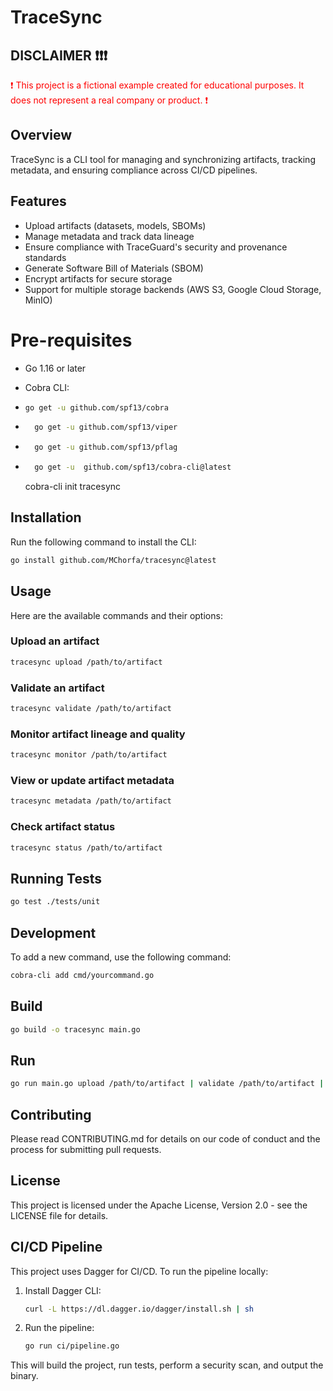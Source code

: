 # TraceSync

## DISCLAIMER ❗❗❗

<span style="color:red;">❗ This project is a fictional example created for educational purposes. It does not represent a real company or product. ❗</span>

## Overview

TraceSync is a CLI tool for managing and synchronizing artifacts, tracking metadata, and ensuring compliance across CI/CD pipelines. 

## Features

- Upload artifacts (datasets, models, SBOMs)
- Manage metadata and track data lineage
- Ensure compliance with TraceGuard's security and provenance standards
- Generate Software Bill of Materials (SBOM)
- Encrypt artifacts for secure storage
- Support for multiple storage backends (AWS S3, Google Cloud Storage, MinIO)

# Pre-requisites

- Go 1.16 or later
- Cobra CLI:
- ```bash
  go get -u github.com/spf13/cobra
  ```
- ```bash
    go get -u github.com/spf13/viper
    ```
- ```bash
    go get -u github.com/spf13/pflag
    ```
- ```bash
    go get -u  github.com/spf13/cobra-cli@latest
    ```

    cobra-cli init tracesync

## Installation

Run the following command to install the CLI:

```bash
go install github.com/MChorfa/tracesync@latest
```

## Usage

Here are the available commands and their options:

### Upload an artifact

```bash
tracesync upload /path/to/artifact
```

### Validate an artifact

```bash
tracesync validate /path/to/artifact
```

### Monitor artifact lineage and quality

```bash
tracesync monitor /path/to/artifact
```

### View or update artifact metadata

```bash
tracesync metadata /path/to/artifact
```

### Check artifact status

```bash
tracesync status /path/to/artifact
```

## Running Tests

```bash
go test ./tests/unit
```

## Development

To add a new command, use the following command:

```bash
cobra-cli add cmd/yourcommand.go
```

## Build

```bash
go build -o tracesync main.go
```

## Run

```bash
go run main.go upload /path/to/artifact | validate /path/to/artifact | monitor /path/to/artifact | metadata /path/to/artifact | status /path/to/artifact
```

## Contributing

Please read CONTRIBUTING.md for details on our code of conduct and the process for submitting pull requests.

## License

This project is licensed under the Apache License, Version 2.0 - see the LICENSE file for details.

## CI/CD Pipeline

This project uses Dagger for CI/CD. To run the pipeline locally:

1. Install Dagger CLI:
   ```bash
   curl -L https://dl.dagger.io/dagger/install.sh | sh
   ```

2. Run the pipeline:
   ```bash
   go run ci/pipeline.go
   ```

This will build the project, run tests, perform a security scan, and output the binary.
